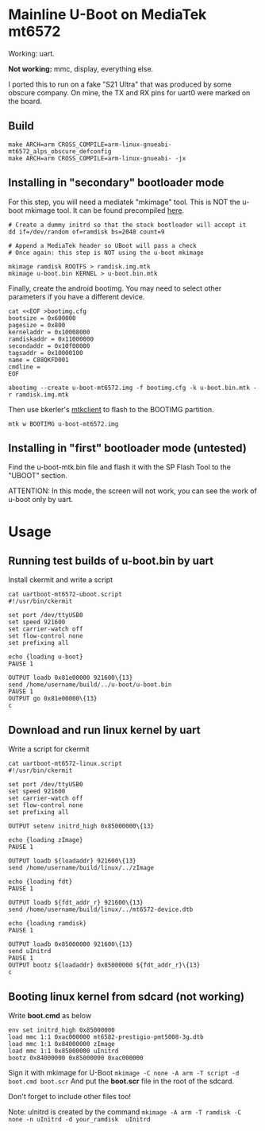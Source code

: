 # Mainline U-Boot on MediaTek mt6572

Working: uart.

**Not working:** mmc, display, everything else.

I ported this to run on a fake "S21 Ultra" that was produced by some obscure company.  On mine, the TX and RX pins for uart0 were marked on the board.

## Build
```
make ARCH=arm CROSS_COMPILE=arm-linux-gnueabi- mt6572_alps_obscure_defconfig
make ARCH=arm CROSS_COMPILE=arm-linux-gnueabi- -jx
```
## Installing in "secondary" bootloader mode
For this step, you will need a mediatek "mkimage" tool.  This is NOT the u-boot mkimage tool.  It can be found precompiled [here](https://forum.xda-developers.com/t/guide-building-mediatek-boot-img-appending-headers.2753788/#post-52707851).

```
# Create a dummy initrd so that the stock bootloader will accept it
dd if=/dev/random of=ramdisk bs=2048 count=9

# Append a MediaTek header so UBoot will pass a check
# Once again: this step is NOT using the u-boot mkimage

mkimage ramdisk ROOTFS > ramdisk.img.mtk
mkimage u-boot.bin KERNEL > u-boot.bin.mtk
```
Finally, create the android bootimg. You may need to select other parameters if you have a different device.
```
cat <<EOF >bootimg.cfg
bootsize = 0x600000
pagesize = 0x800
kerneladdr = 0x10008000
ramdiskaddr = 0x11000000
secondaddr = 0x10f00000
tagsaddr = 0x10000100
name = C88QKFD001
cmdline =
EOF

abootimg --create u-boot-mt6572.img -f bootimg.cfg -k u-boot.bin.mtk -r ramdisk.img.mtk
```
Then use bkerler's [mtkclient](https://github.com/bkerler/mtkclient) to flash to the BOOTIMG partition.

```
mtk w BOOTIMG u-boot-mt6572.img
```
## Installing in "first" bootloader mode (untested)

Find the u-boot-mtk.bin file and flash it with the SP Flash Tool to the "UBOOT" section.

ATTENTION: In this mode, the screen will not work, you can see the work of u-boot only by uart.

# Usage

## Running test builds of u-boot.bin by uart
Install ckermit and write a script
```
cat uartboot-mt6572-uboot.script
#!/usr/bin/ckermit

set port /dev/ttyUSB0
set speed 921600
set carrier-watch off
set flow-control none
set prefixing all

echo {loading u-boot}
PAUSE 1

OUTPUT loadb 0x81e00000 921600\{13}
send /home/username/build/../u-boot/u-boot.bin
PAUSE 1
OUTPUT go 0x81e00000\{13}
c
```
## Download and run linux kernel by uart
Write a script for ckermit
```
cat uartboot-mt6572-linux.script
#!/usr/bin/ckermit

set port /dev/ttyUSB0
set speed 921600
set carrier-watch off
set flow-control none
set prefixing all

OUTPUT setenv initrd_high 0x85000000\{13}

echo {loading zImage}
PAUSE 1

OUTPUT loadb ${loadaddr} 921600\{13}
send /home/username/build/linux/../zImage

echo {loading fdt}
PAUSE 1

OUTPUT loadb ${fdt_addr_r} 921600\{13}
send /home/username/build/linux/../mt6572-device.dtb

echo {loading ramdisk}
PAUSE 1

OUTPUT loadb 0x85000000 921600\{13}
send uInitrd
PAUSE 1
OUTPUT bootz ${loadaddr} 0x85000000 ${fdt_addr_r}\{13}
c
```

## Booting linux kernel from sdcard (not working)
Write **boot.cmd** as below
```
env set initrd_high 0x85000000
load mmc 1:1 0xac000000 mt6582-prestigio-pmt5008-3g.dtb
load mmc 1:1 0x84000000 zImage
load mmc 1:1 0x85000000 uInitrd
bootz 0x84000000 0x85000000 0xac000000
```

Sign it with mkimage for U-Boot
`mkimage -C none -A arm -T script -d boot.cmd boot.scr`
And put the **boot.scr** file in the root of the sdcard.

Don't forget to include other files too!

Note: uInitrd is created by the command `mkimage -A arm -T ramdisk -C none -n uInitrd -d your_ramdisk  uInitrd`

